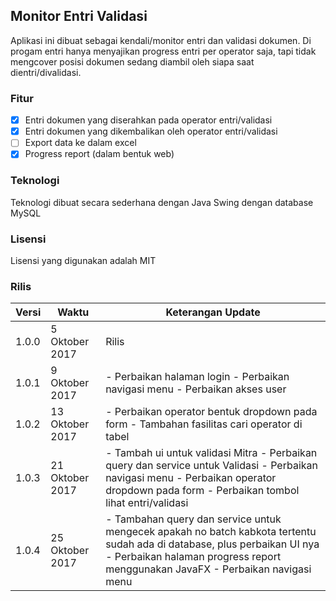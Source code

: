## Monitor Entri Validasi
Aplikasi ini dibuat sebagai kendali/monitor entri dan validasi dokumen. Di progam entri hanya menyajikan progress entri per operator saja, tapi tidak mengcover posisi dokumen sedang diambil oleh siapa saat dientri/divalidasi.

### Fitur
- [x] Entri dokumen yang diserahkan pada operator entri/validasi
- [x] Entri dokumen yang dikembalikan oleh operator entri/validasi
- [ ] Export data ke dalam excel
- [x] Progress report (dalam bentuk web)

### Teknologi
Teknologi dibuat secara sederhana dengan Java Swing dengan database MySQL

### Lisensi
Lisensi yang digunakan adalah MIT

### Rilis
| Versi | Waktu           | Keterangan Update                                                                                                                                                                                          |
|-------|-----------------|------------------------------------------------------------------------------------------------------------------------------------------------------------------------------------------------------------|
| 1.0.0 | 5 Oktober 2017  | Rilis                                                                                                                                                                                                      |
| 1.0.1 | 9 Oktober 2017  | - Perbaikan halaman login - Perbaikan navigasi menu - Perbaikan akses user                                                                                                                                 |
| 1.0.2 | 13 Oktober 2017 | - Perbaikan operator bentuk dropdown pada form - Tambahan fasilitas cari operator di tabel                                                                                                                 |
| 1.0.3 | 21 Oktober 2017 | - Tambah ui untuk validasi Mitra - Perbaikan query dan service untuk Validasi - Perbaikan navigasi menu - Perbaikan operator dropdown pada form - Perbaikan tombol lihat entri/validasi                    |
| 1.0.4 | 25 Oktober 2017 | - Tambahan query dan service untuk mengecek apakah no batch kabkota tertentu sudah ada di database, plus perbaikan UI nya - Perbaikan halaman progress report menggunakan JavaFX - Perbaikan navigasi menu |
